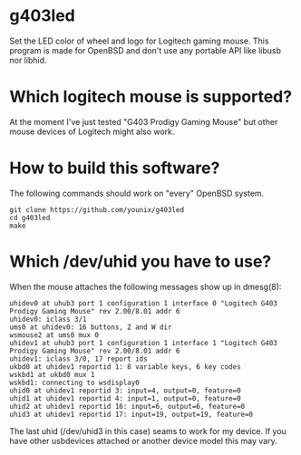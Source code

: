 # g403led

Set the LED color of wheel and logo for Logitech gaming mouse.
This program is made for OpenBSD and don't use any portable API
like libusb nor libhid.

# Which logitech mouse is supported?

At the moment I've just tested "G403 Prodigy Gaming Mouse" but other
mouse devices of Logitech might also work.

# How to build this software?

The following commands should work on "every" OpenBSD system.

```
git clone https://github.com/younix/g403led
cd g403led
make
```

# Which /dev/uhid you have to use?

When the mouse attaches the following messages show up in dmesg(8):

```
uhidev0 at uhub3 port 1 configuration 1 interface 0 "Logitech G403 Prodigy Gaming Mouse" rev 2.00/8.01 addr 6
uhidev0: iclass 3/1
ums0 at uhidev0: 16 buttons, Z and W dir
wsmouse2 at ums0 mux 0
uhidev1 at uhub3 port 1 configuration 1 interface 1 "Logitech G403 Prodigy Gaming Mouse" rev 2.00/8.01 addr 6
uhidev1: iclass 3/0, 17 report ids
ukbd0 at uhidev1 reportid 1: 8 variable keys, 6 key codes
wskbd1 at ukbd0 mux 1
wskbd1: connecting to wsdisplay0
uhid0 at uhidev1 reportid 3: input=4, output=0, feature=0
uhid1 at uhidev1 reportid 4: input=1, output=0, feature=0
uhid2 at uhidev1 reportid 16: input=6, output=6, feature=0
uhid3 at uhidev1 reportid 17: input=19, output=19, feature=0
```

The last uhid (/dev/uhid3 in this case) seams to work for my device.
If you have other usbdevices attached or another device model this may vary.

